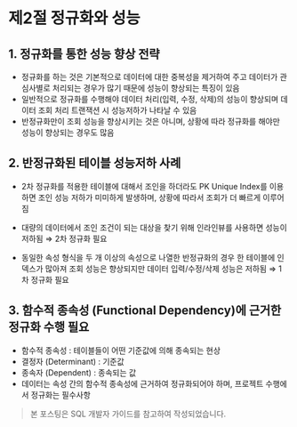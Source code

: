 # 제2절 정규화와 성능

## 1. 정규화를 통한 성능 향상 전략

- 정규화를 하는 것은 기본적으로 데이터에 대한 중복성을 제거하여 주고 데이터가 관심사별로 처리되는 경우가 많기 때문에 성능이 향상되는 특징이 있음
- 일반적으로 정규화를 수행해야 데이터 처리(입력, 수정, 삭제)의 성능이 향상되며 데이터 조회 처리 트랜잭션 시 성능저하가 나타날 수 있음
- 반정규화만이 조회 성능을 향상시키는 것은 아니며, 상황에 따라 정규화를 해야만 성능이 향상되는 경우도 많음

## 2. 반정규화된 테이블 성능저하 사례

- 2차 정규화를 적용한 테이블에 대해서 조인을 하더라도 PK Unique Index를 이용하면 조인 성능 저하가 미미하게 발생하며, 상황에 따라서 조회가 더 빠르게 이루어짐

- 대량의 데이터에서 조인 조건이 되는 대상을 찾기 위해 인라인뷰를 사용하면 성능이 저하됨 ⇒ 2차 정규화 필요

- 동일한 속성 형식을 두 개 이상의 속성으로 나열한 반정규화의 경우 한 테이블에 인덱스가 많아져 조회 성능은 향상되지만 데이터 입력/수정/삭제 성능은 저하됨 ⇒ 1차 정규화 필요

## 3. 함수적 종속성 (Functional Dependency)에 근거한 정규화 수행 필요

- 함수적 종속성 : 테이블들이 어떤 기준값에 의해 종속되는 현상
- 결정자 (Determinant) : 기준값
- 종속자 (Dependent) : 종속되는 값
- 데이터는 속성 간의 함수적 종속성에 근거하여 정규화되어야 하며, 프로젝트 수행에서 정규화는 필수사항

> 본 포스팅은 SQL 개발자 가이드를 참고하여 작성되었습니다.